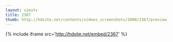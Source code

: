 ```yaml
---
layout: sieutv
title: 2367
thumb: http://hdsite.net/contents/videos_screenshots/2000/2367/preview_360p.mp4.jpg
---
```

{% include iframe src='http://hdsite.net/embed/2367' %}
 

